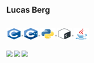 ## Lucas Berg
 <div>
  <a href="https://github.com/bergolho">
  <!-- 
  <img height="180em" src="https://github-readme-stats-sandy-six-30.vercel.app/api?username=bergolho&show_icons=true&theme=calm&include_all_commits=true&count_private=true"/>
  <img height="180em" src="https://github-readme-stats-sandy-six-30.vercel.app/api/top-langs/?username=bergolho&layout=compact&langs_count=7&theme=calm"/>
  -->
</div>
<div style="display: inline_block"><br>
  <img align="center" alt="Berg-C" height="30" width="40" src="https://raw.githubusercontent.com/devicons/devicon/master/icons/c/c-original.svg">
  <img align="center" alt="Berg-Cpp" height="30" width="40" src="https://raw.githubusercontent.com/devicons/devicon/master/icons/cplusplus/cplusplus-original.svg">
  <img align="center" alt="Berg-Python" height="30" width="40" src="https://raw.githubusercontent.com/devicons/devicon/master/icons/python/python-original.svg">
  <img align="center" alt="Berg-Bash" height="30" width="40" src="https://raw.githubusercontent.com/devicons/devicon/master/icons/bash/bash-original.svg">
  <img align="center" alt="Berg-Java" height="30" width="40" src="https://raw.githubusercontent.com/devicons/devicon/master/icons/java/java-original.svg">
</div>
  
  ##
 
<div> 
  <a href = "mailto:berg@ice.ufjf.br"><img src="https://img.shields.io/badge/-Gmail-%23333?style=for-the-badge&logo=gmail&logoColor=white" target="_blank"></a>
  <a href="https://www.linkedin.com/in/lucas-arantes-berg-997547a2" target="_blank"><img src="https://img.shields.io/badge/-LinkedIn-%230077B5?style=for-the-badge&logo=linkedin&logoColor=white" target="_blank"></a>
  <a href="https://www.instagram.com/lucasberg37" target="_blank"><img src="https://img.shields.io/badge/-Instagram-%23E4405F?style=for-the-badge&logo=instagram&logoColor=white" target="_blank"></a>
 </div>

<!--
**bergolho/bergolho** is a ✨ _special_ ✨ repository because its `README.md` (this file) appears on your GitHub profile.

Here are some ideas to get you started:

- 🔭 I’m currently working on ...
- 🌱 I’m currently learning ...
- 👯 I’m looking to collaborate on ...
- 🤔 I’m looking for help with ...
- 💬 Ask me about ...
- 📫 How to reach me: ...
- 😄 Pronouns: ...
- ⚡ Fun fact: ...
-->
